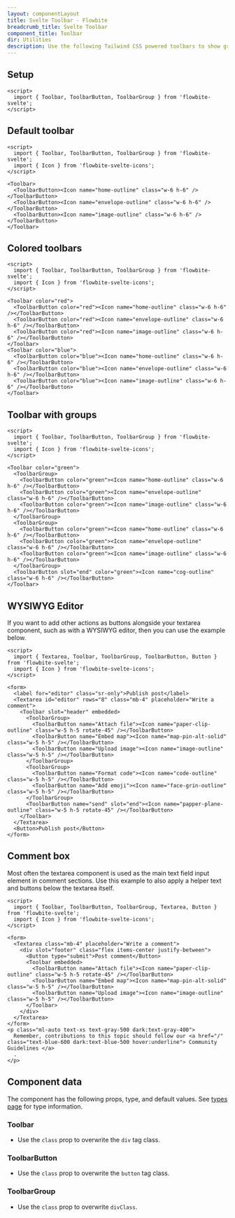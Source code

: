 ```yaml
---
layout: componentLayout
title: Svelte Toolbar - Flowbite
breadcrumb_title: Svelte Toolbar
component_title: Toolbar
dir: Utilities
description: Use the following Tailwind CSS powered toolbars to show groups of tool buttons
---
```


<script>
	import { TableProp, TableDefaultRow, GitHubSourceList, CompoAttributesViewer } from '../../utils';
  import { Toolbar, ToolbarButton, ToolbarGroup, Avatar, Button, Textarea, Heading, A } from '$lib'
  import componentData1 from '../../component-data/Toolbar.json'
  import componentData2 from '../../component-data/ToolbarButton.json'
  import componentData3 from '../../component-data/ToolbarGroup.json'
</script>

## Setup

```svelte example hideOutput
<script>
  import { Toolbar, ToolbarButton, ToolbarGroup } from 'flowbite-svelte';
</script>
```

## Default toolbar

```svelte example
<script>
  import { Toolbar, ToolbarButton, ToolbarGroup } from 'flowbite-svelte';
  import { Icon } from 'flowbite-svelte-icons';
</script>

<Toolbar>
  <ToolbarButton><Icon name="home-outline" class="w-6 h-6" /></ToolbarButton>
  <ToolbarButton><Icon name="envelope-outline" class="w-6 h-6" /></ToolbarButton>
  <ToolbarButton><Icon name="image-outline" class="w-6 h-6" /></ToolbarButton>
</Toolbar>
```

## Colored toolbars

```svelte example class="space-y-4"
<script>
  import { Toolbar, ToolbarButton, ToolbarGroup } from 'flowbite-svelte';
  import { Icon } from 'flowbite-svelte-icons';
</script>

<Toolbar color="red">
  <ToolbarButton color="red"><Icon name="home-outline" class="w-6 h-6" /></ToolbarButton>
  <ToolbarButton color="red"><Icon name="envelope-outline" class="w-6 h-6" /></ToolbarButton>
  <ToolbarButton color="red"><Icon name="image-outline" class="w-6 h-6" /></ToolbarButton>
</Toolbar>
<Toolbar color="blue">
  <ToolbarButton color="blue"><Icon name="home-outline" class="w-6 h-6" /></ToolbarButton>
  <ToolbarButton color="blue"><Icon name="envelope-outline" class="w-6 h-6" /></ToolbarButton>
  <ToolbarButton color="blue"><Icon name="image-outline" class="w-6 h-6" /></ToolbarButton>
</Toolbar>
```

## Toolbar with groups

```svelte example
<script>
  import { Toolbar, ToolbarButton, ToolbarGroup } from 'flowbite-svelte';
  import { Icon } from 'flowbite-svelte-icons';
</script>

<Toolbar color="green">
  <ToolbarGroup>
    <ToolbarButton color="green"><Icon name="home-outline" class="w-6 h-6" /></ToolbarButton>
    <ToolbarButton color="green"><Icon name="envelope-outline" class="w-6 h-6" /></ToolbarButton>
    <ToolbarButton color="green"><Icon name="image-outline" class="w-6 h-6" /></ToolbarButton>
  </ToolbarGroup>
  <ToolbarGroup>
    <ToolbarButton color="green"><Icon name="home-outline" class="w-6 h-6" /></ToolbarButton>
    <ToolbarButton color="green"><Icon name="envelope-outline" class="w-6 h-6" /></ToolbarButton>
    <ToolbarButton color="green"><Icon name="image-outline" class="w-6 h-6" /></ToolbarButton>
  </ToolbarGroup>
  <ToolbarButton slot="end" color="green"><Icon name="cog-outline" class="w-6 h-6" /></ToolbarButton>
</Toolbar>
```

## WYSIWYG Editor

If you want to add other actions as buttons alongside your textarea component, such as with a WYSIWYG editor, then you can use the example below.

```svelte example
<script>
  import { Textarea, Toolbar, ToolbarGroup, ToolbarButton, Button } from 'flowbite-svelte';
  import { Icon } from 'flowbite-svelte-icons';
</script>

<form>
  <label for="editor" class="sr-only">Publish post</label>
  <Textarea id="editor" rows="8" class="mb-4" placeholder="Write a comment">
    <Toolbar slot="header" embedded>
      <ToolbarGroup>
        <ToolbarButton name="Attach file"><Icon name="paper-clip-outline" class="w-5 h-5 rotate-45" /></ToolbarButton>
        <ToolbarButton name="Embed map"><Icon name="map-pin-alt-solid" class="w-5 h-5" /></ToolbarButton>
        <ToolbarButton name="Upload image"><Icon name="image-outline" class="w-5 h-5" /></ToolbarButton>
      </ToolbarGroup>
      <ToolbarGroup>
        <ToolbarButton name="Format code"><Icon name="code-outline" class="w-5 h-5" /></ToolbarButton>
        <ToolbarButton name="Add emoji"><Icon name="face-grin-outline" class="w-5 h-5" /></ToolbarButton>
      </ToolbarGroup>
      <ToolbarButton name="send" slot="end"><Icon name="papper-plane-outline" class="w-5 h-5 rotate-45" /></ToolbarButton>
    </Toolbar>
  </Textarea>
  <Button>Publish post</Button>
</form>
```

## Comment box

Most often the textarea component is used as the main text field input element in comment sections. Use this example to also apply a helper text and buttons below the textarea itself.

```svelte example class="space-y-4"
<script>
  import { Toolbar, ToolbarButton, ToolbarGroup, Textarea, Button } from 'flowbite-svelte';
  import { Icon } from 'flowbite-svelte-icons';
</script>

<form>
  <Textarea class="mb-4" placeholder="Write a comment">
    <div slot="footer" class="flex items-center justify-between">
      <Button type="submit">Post comment</Button>
      <Toolbar embedded>
        <ToolbarButton name="Attach file"><Icon name="paper-clip-outline" class="w-5 h-5 rotate-45" /></ToolbarButton>
        <ToolbarButton name="Embed map"><Icon name="map-pin-alt-solid" class="w-5 h-5" /></ToolbarButton>
        <ToolbarButton name="Upload image"><Icon name="image-outline" class="w-5 h-5" /></ToolbarButton>
      </Toolbar>
    </div>
  </Textarea>
</form>
<p class="ml-auto text-xs text-gray-500 dark:text-gray-400">
  Remember, contributions to this topic should follow our <a href="/" class="text-blue-600 dark:text-blue-500 hover:underline"> Community Guidelines </a>
  .
</p>
```

## Component data

The component has the following props, type, and default values. See [types page](/docs/pages/typescript) for type information.

### Toolbar

- Use the `class` prop to overwrite the `div` tag class.

<CompoAttributesViewer componentData={componentData1}/>

### ToolbarButton

- Use the `class` prop to overwrite the `button` tag class.

<CompoAttributesViewer componentData={componentData2}/>

### ToolbarGroup

- Use the `class` prop to overwrite `divClass`.

<CompoAttributesViewer componentData={componentData3}/>

